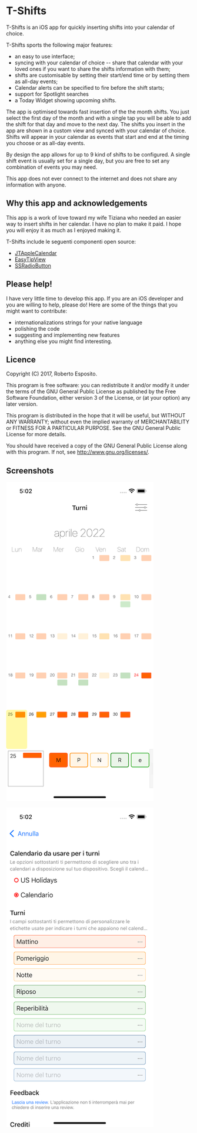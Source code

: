 # T-Shifts

T-Shifts is an iOS app for quickly inserting shifts into your calendar of choice. 

T-Shifts sports the following major features:

- an easy to use interface;
- syncing with your calendar of choice -- share that calendar with your loved ones if you want to share the shifts information with them;
- shifts are customisable by setting their start/end time or by setting them as all-day events;
- Calendar alerts can be specified to fire before the shift starts;
- support for Spotlight searches
- a Today Widget showing upcoming shifts.

The app is optimised towards fast insertion of the the month shifts. You just select the first day of the month and with a single tap you will be able to add the shift for that day and move to the next day. The shifts you insert in the app are shown in a custom view and synced with your calendar of choice. Shifts will appear in your calendar as events that start and end at the timing you choose or as all-day events.

By design the app allows for up to 9 kind of shifts to be configured. A single shift event is usually set for a single day, but you are free to set any combination of events you may need.

This app does not ever connect to the internet and does not share any information with anyone.


## Why this app and acknowledgements

This app is a work of love toward my wife Tiziana who needed an easier way to insert shifts in her calendar. 
I have no plan to make it paid. I hope you will enjoy it as much as I enjoyed making it.

T-Shifts include le seguenti componenti open source:	

- [JTAppleCalendar](https://github.com/patchthecode/JTAppleCalendar)
- [EasyTipView](https://github.com/teodorpatras/EasyTipView)
- [SSRadioButton](https://github.com/shamasshahid/SSRadioButtonsController)


## Please help!

I have very little time to develop this app. If you are an iOS developer and you are willing to help, please do! Here are some of the things that you might want to contribute:

- internationalizations strings for your native language
- polishing the code
- suggesting and implementing new features
- anything else you might find interesting.


## Licence

Copyright (C) 2017, Roberto Esposito.

This program is free software: you can redistribute it and/or modify
it under the terms of the GNU General Public License as published by
the Free Software Foundation, either version 3 of the License, or
(at your option) any later version.

This program is distributed in the hope that it will be useful,
but WITHOUT ANY WARRANTY; without even the implied warranty of
MERCHANTABILITY or FITNESS FOR A PARTICULAR PURPOSE.  See the
GNU General Public License for more details.

You should have received a copy of the GNU General Public License
along with this program.  If not, see <http://www.gnu.org/licenses/>.

## Screenshots

![](T-shifts-main-screen.png)  

![](T-shifts-options-screen.png)

